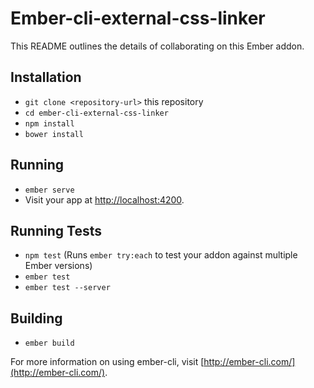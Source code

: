 # Ember-cli-external-css-linker

This README outlines the details of collaborating on this Ember addon.

## Installation

* `git clone <repository-url>` this repository
* `cd ember-cli-external-css-linker`
* `npm install`
* `bower install`

## Running

* `ember serve`
* Visit your app at [http://localhost:4200](http://localhost:4200).

## Running Tests

* `npm test` (Runs `ember try:each` to test your addon against multiple Ember versions)
* `ember test`
* `ember test --server`

## Building

* `ember build`

For more information on using ember-cli, visit [http://ember-cli.com/](http://ember-cli.com/).
